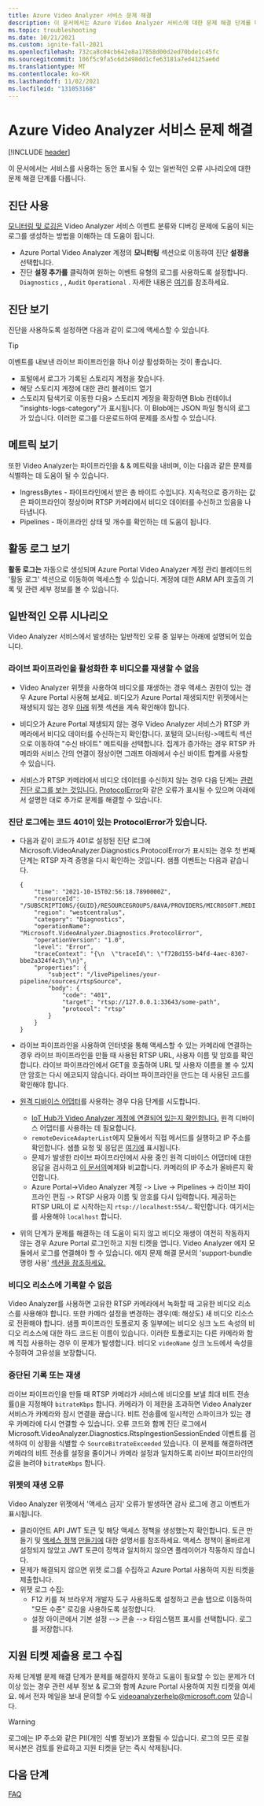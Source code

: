 ```yaml
---
title: Azure Video Analyzer 서비스 문제 해결
description: 이 문서에서는 Azure Video Analyzer 서비스에 대한 문제 해결 단계를 다룹니다.
ms.topic: troubleshooting
ms.date: 10/21/2021
ms.custom: ignite-fall-2021
ms.openlocfilehash: 732ca8c04cb642e8a17858d00d2ed70bde1c45fc
ms.sourcegitcommit: 106f5c9fa5c6d3498dd1cfe63181a7ed4125ae6d
ms.translationtype: MT
ms.contentlocale: ko-KR
ms.lasthandoff: 11/02/2021
ms.locfileid: "131053168"
---
```

# <a name="troubleshoot-azure-video-analyzer-service"></a>Azure Video Analyzer 서비스 문제 해결

[!INCLUDE [header](includes/cloud-env.md)]

이 문서에서는 서비스를 사용하는 동안 표시될 수 있는 일반적인 오류 시나리오에 대한 문제 해결 단계를 다룹니다.

## <a name="enable-diagnostics"></a>진단 사용

[모니터링 및 로깅은](./monitor-log-cloud.md) Video Analyzer 서비스 이벤트 분류와 디버깅 문제에 도움이 되는 로그를 생성하는 방법을 이해하는 데 도움이 됩니다.
- Azure Portal Video Analyzer 계정의 **모니터링** 섹션으로 이동하여 진단 **설정을** 선택합니다. 
- 진단 **설정 추가를** 클릭하여 원하는 이벤트 유형의 로그를 사용하도록 설정합니다. `Diagnostics` , , `Audit` `Operational` . 자세한 내용은 [여기](./monitor-log-cloud.md)를 참조하세요.


## <a name="view-diagnostics"></a>진단 보기

진단을 사용하도록 설정하면 다음과 같이 로그에 액세스할 수 있습니다.

> [!TIP]
> 이벤트를 내보낸 라이브 파이프라인을 하나 이상 활성화하는 것이 좋습니다. 

- 포털에서 로그가 기록된 스토리지 계정을 찾습니다.
- 해당 스토리지 계정에 대한 관리 블레이드 열기
- 스토리지 탐색기로 이동한 다음> 스토리지 계정을 확장하면 Blob 컨테이너 "insights-logs-category"가 표시됩니다. 이 Blob에는 JSON 파일 형식의 로그가 있습니다. 이러한 로그를 다운로드하여 문제를 조사할 수 있습니다.

## <a name="view-metrics"></a>메트릭 보기 

또한 Video Analyzer는 파이프라인을 & & 메트릭을 내비며, 이는 다음과 같은 문제를 식별하는 데 도움이 될 수 있습니다.
- IngressBytes - 파이프라인에서 받은 총 바이트 수입니다. 지속적으로 증가하는 값은 파이프라인이 정상이며 RTSP 카메라에서 비디오 데이터를 수신하고 있음을 나타냅니다.
- Pipelines - 파이프라인 상태 및 개수를 확인하는 데 도움이 됩니다.

## <a name="view-activity-logs"></a>활동 로그 보기

**활동 로그는** 자동으로 생성되며 Azure Portal Video Analyzer 계정 관리 블레이드의 '활동 로그' 섹션으로 이동하여 액세스할 수 있습니다. 계정에 대한 ARM API 호출의 기록 및 관련 세부 정보를 볼 수 있습니다.

## <a name="common-error-scenarios"></a>일반적인 오류 시나리오

Video Analyzer 서비스에서 발생하는 일반적인 오류 중 일부는 아래에 설명되어 있습니다.

### <a name="unable-to-play-video-after-activating-live-pipeline"></a>라이브 파이프라인을 활성화한 후 비디오를 재생할 수 없음

- Video Analyzer 위젯을 사용하여 비디오를 재생하는 경우 액세스 권한이 있는 경우 Azure Portal 사용해 보세요. 비디오가 Azure Portal 재생되지만 위젯에서는 재생되지 않는 경우 [아래](#playback-error-with-the-widget) 위젯 섹션을 계속 확인해야 합니다.

- 비디오가 Azure Portal 재생되지 않는 경우 Video Analyzer 서비스가 RTSP 카메라에서 비디오 데이터를 수신하는지 확인합니다. 포털의 모니터링->메트릭 섹션으로 이동하여 "수신 바이트" 메트릭을 선택합니다. 집계가 증가하는 경우 RTSP 카메라와 서비스 간의 연결이 정상이면 그래프 아래에서 수신 바이트 합계를 사용할 수 있습니다. 

- 서비스가 RTSP 카메라에서 비디오 데이터를 수신하지 않는 경우 다음 단계는 [관련 진단 로그를 보는 것입니다.](#view-diagnostics) [ProtocolError](#diagnostic-logs-have-a-protocolerror-with-code-401)와 같은 오류가 표시될 수 있으며 아래에서 설명한 대로 추가로 문제를 해결할 수 있습니다.

### <a name="diagnostic-logs-have-a-protocolerror-with-code-401"></a>진단 로그에는 코드 401이 있는 ProtocolError가 있습니다.

- 다음과 같이 코드가 401로 설정된 진단 로그에 Microsoft.VideoAnalyzer.Diagnostics.ProtocolError가 표시되는 경우 첫 번째 단계는 RTSP 자격 증명을 다시 확인하는 것입니다. 샘플 이벤트는 다음과 같습니다.

   ```
   {
       "time": "2021-10-15T02:56:18.7890000Z",
       "resourceId": "/SUBSCRIPTIONS/{GUID}/RESOURCEGROUPS/8AVA/PROVIDERS/MICROSOFT.MEDIA/VIDEOANALYZERS/AVASAMPLEZ2OHI3VBIRQPC",
       "region": "westcentralus",
       "category": "Diagnostics",
       "operationName": "Microsoft.VideoAnalyzer.Diagnostics.ProtocolError",
       "operationVersion": "1.0",
       "level": "Error",
       "traceContext": "{\n  \"traceId\": \"f728d155-b4fd-4aec-8307-bbe2a324f4c3\"\n}",
       "properties": {
           "subject": "/livePipelines/your-pipeline/sources/rtspSource",
           "body": {
               "code": "401",
               "target": "rtsp://127.0.0.1:33643/some-path",
               "protocol": "rtsp"
           }
       }
   }

   ```

- 라이브 파이프라인을 사용하여 인터넷을 통해 액세스할 수 있는 카메라에 연결하는 경우 라이브 파이프라인을 만들 때 사용된 RTSP URL, 사용자 이름 및 암호를 확인합니다. 라이브 파이프라인에서 GET을 호출하여 URL 및 사용자 이름을 볼 수 있지만 암호는 다시 에코되지 않습니다. 라이브 파이프라인을 만드는 데 사용된 코드를 확인해야 합니다.

- [원격 디바이스 어댑터](./use-remote-device-adapter.md)를 사용하는 경우 다음 단계를 시도합니다.

   - [IoT Hub가 Video Analyzer 계정에 연결되어 있는지 확인합니다.](../create-video-analyzer-account.md#post-deployment-steps) 원격 디바이스 어댑터를 사용하는 데 필요합니다.
   - `remoteDeviceAdapterList`에지 모듈에서 직접 메서드를 실행하고 IP 주소를 확인합니다. 샘플 요청 및 응답은 [여기에](../edge/direct-methods.md) 표시됩니다.
   - 문제가 발생한 라이브 파이프라인에서 사용 중인 원격 디바이스 어댑터에 대한 응답을 검사하고 [이 문서의](use-remote-device-adapter.md)예제와 비교합니다. 카메라의 IP 주소가 올바른지 확인합니다.
   - Azure Portal->Video Analyzer 계정 -> Live -> Pipelines -> 라이브 파이프라인 편집 -> RTSP 사용자 이름 및 암호를 다시 입력합니다. 제공하는 RTSP URL이 로 시작하는지 `rtsp://localhost:554/…` 확인합니다. 여기서는 를 사용해야 `localhost` 합니다.

- 위의 단계가 문제를 해결하는 데 도움이 되지 않고 비디오 재생이 여전히 작동하지 않는 경우 Azure Portal 로그인하고 지원 티켓을 엽니다. Video Analyzer 에지 모듈에서 로그를 연결해야 할 수 있습니다. 에지 문제 해결 문서의 'support-bundle 명령 사용' [섹션을 참조하세요.](../edge/troubleshoot.md#common-error-resolutions)

### <a name="unable-to-record-to-a-video-resource"></a>비디오 리소스에 기록할 수 없음

Video Analyzer를 사용하면 고유한 RTSP 카메라에서 녹화할 때 고유한 비디오 리소스를 사용해야 합니다. 또한 카메라 설정을 변경하는 경우(예: 해상도) 새 비디오 리소스로 전환해야 합니다. 샘플 파이프라인 토폴로지 중 일부에는 비디오 싱크 노드 속성의 비디오 리소스에 대한 하드 코드된 이름이 있습니다. 이러한 토폴로지는 다른 카메라와 함께 직접 사용하는 경우 이 문제가 발생합니다. 비디오 `videoName` 싱크 노드에서 속성을 수정하여 고유성을 보장합니다.

### <a name="interrupted-recording-or-playback"></a>중단된 기록 또는 재생

라이브 파이프라인을 만들 때 RTSP 카메라가 서비스에 비디오를 보낼 최대 비트 전송률()을 지정해야 `bitrateKbps` 합니다.
카메라가 이 제한을 초과하면 Video Analyzer 서비스가 카메라와 잠시 연결을 끊습니다. 비트 전송률에 일시적인 스파이크가 있는 경우 카메라에 다시 연결할 수 있습니다. 오류 코드와 함께 진단 로그에서 Microsoft.VideoAnalyzer.Diagnostics.RtspIngestionSessionEnded 이벤트를 검색하여 이 상황을 식별할 수 `SourceBitrateExceeded` 있습니다.
이 문제를 해결하려면 카메라의 비트 전송률 설정을 줄이거나 카메라 설정과 일치하도록 라이브 파이프라인의 값을 늘려야 `bitrateKbps` 합니다.

### <a name="playback-error-with-the-widget"></a>위젯의 재생 오류

Video Analyzer 위젯에서 '액세스 금지' 오류가 발생하면 감사 로그에 경고 이벤트가 표시됩니다.

- 클라이언트 API JWT 토큰 및 해당 액세스 정책을 생성했는지 확인합니다. 토큰 만들기 및 [액세스 정책](../access-policies.md#creating-an-access-policy) [만들기에](../access-policies.md) 대한 설명서를 참조하세요. 액세스 정책이 올바르게 설정되지 않았고 JWT 토큰이 정책과 일치하지 않으면 플레이어가 작동하지 않습니다. 
- 문제가 해결되지 않으면 위젯 로그를 수집하고 Azure Portal 사용하여 지원 티켓을 제출합니다.
- 위젯 로그 수집:
    - F12 키를 쳐 브라우저 개발자 도구 사용하도록 설정하고 콘솔 탭으로 이동하여 "모든 수준" 로깅을 사용하도록 설정합니다.   
    - 설정 아이콘에서 기본 설정 --> 콘솔 --> 타임스탬프 표시를 선택합니다. 로그를 저장합니다.

## <a name="collect-logs-for-submitting-a-support-ticket"></a>지원 티켓 제출용 로그 수집
   
자체 단계별 문제 해결 단계가 문제를 해결하지 못하고 도움이 필요할 수 있는 문제가 더 이상 있는 경우 관련 세부 정보 & 로그와 함께 Azure Portal 사용하여 지원 티켓을 여세요. 에서 전자 메일을 보내 문의할 수도 videoanalyzerhelp@microsoft.com 있습니다.
   
> [!WARNING]
> 로그에는 IP 주소와 같은 PII(개인 식별 정보)가 포함될 수 있습니다. 로그의 모든 로컬 복사본은 검토를 완료하고 지원 티켓을 닫는 즉시 삭제됩니다.
   
## <a name="next-steps"></a>다음 단계

[FAQ](./faq.yml)
